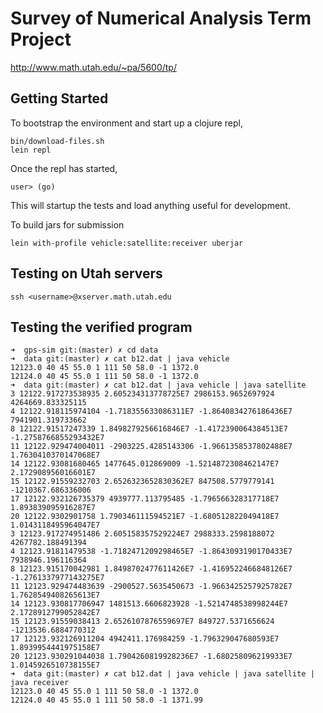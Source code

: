 # Survey of Numerical Analysis Term Project

http://www.math.utah.edu/~pa/5600/tp/

## Getting Started

To bootstrap the environment and start up a clojure repl,

    bin/download-files.sh
    lein repl

Once the repl has started,

    user> (go)

This will startup the tests and load anything useful for development.

To build jars for submission

    lein with-profile vehicle:satellite:receiver uberjar

## Testing on Utah servers

    ssh <username>@xserver.math.utah.edu

## Testing the verified program

    ➜  gps-sim git:(master) ✗ cd data
    ➜  data git:(master) ✗ cat b12.dat | java vehicle
    12123.0 40 45 55.0 1 111 50 58.0 -1 1372.0
    12124.0 40 45 55.0 1 111 50 58.0 -1 1372.0
    ➜  data git:(master) ✗ cat b12.dat | java vehicle | java satellite
    3 12122.917273538935 2.605234313778725E7 2986153.9652697924 4264669.833325115
    4 12122.918115974104 -1.718355633086311E7 -1.8640834276186436E7 7941901.319733662
    8 12122.91517247339 1.8498279256616846E7 -1.4172390064384513E7 -1.2758766855293432E7
    11 12122.929474004011 -2903225.4285143306 -1.9661358537802488E7 1.7630410370147068E7
    14 12122.93081680465 1477645.012869009 -1.5214872308462147E7 2.172908956016601E7
    15 12122.91559232703 2.6526323652830362E7 847508.5779779141 -1210367.686336006
    17 12122.932126735379 4939777.113795485 -1.796566328317718E7 1.893839095916287E7
    20 12122.9302901758 1.790346111594521E7 -1.680512822049418E7 1.0143118495964047E7
    3 12123.917274951486 2.605158357529224E7 2988333.2598188072 4267782.188491394
    4 12123.91811479538 -1.7182471209298465E7 -1.8643093190170433E7 7938946.196116364
    8 12123.915170042981 1.8498702477611426E7 -1.4169522466848126E7 -1.2761337977143275E7
    11 12123.929474483639 -2900527.5635450673 -1.9663425257925782E7 1.7628549408265613E7
    14 12123.930817706947 1481513.6606823928 -1.5214748538998244E7 2.1728912799052842E7
    15 12123.91559038413 2.6526107876559697E7 849727.5371656624 -1213536.6884770312
    17 12123.932126911204 4942411.176984259 -1.796329047680593E7 1.8939954441975158E7
    20 12123.930291044038 1.7904260819928236E7 -1.680258096219933E7 1.0145926510738155E7
    ➜  data git:(master) ✗ cat b12.dat | java vehicle | java satellite | java receiver
    12123.0 40 45 55.0 1 111 50 58.0 -1 1372.0
    12124.0 40 45 55.0 1 111 50 58.0 -1 1371.99
